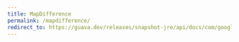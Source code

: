 ```yaml
---
title: MapDifference
permalink: /mapdifference/
redirect_to: https://guava.dev/releases/snapshot-jre/api/docs/com/google/common/collect/MapDifference.html
---
```

